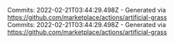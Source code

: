 Commits: 2022-02-21T03:44:29.498Z - Generated via https://github.com/marketplace/actions/artificial-grass
<br>
Commits: 2022-02-21T03:44:29.498Z - Generated via https://github.com/marketplace/actions/artificial-grass
<br>
